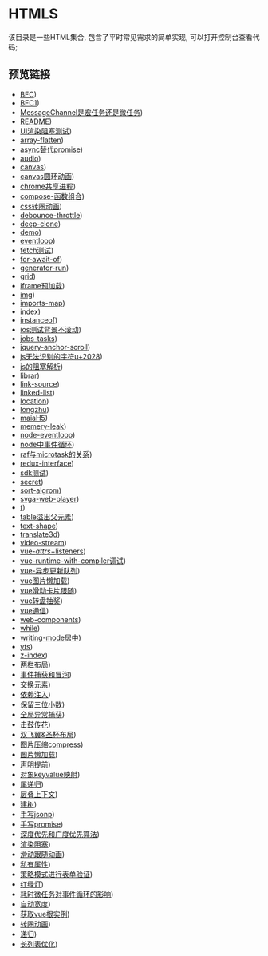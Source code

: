 # HTMLS

该目录是一些HTML集合, 包含了平时常见需求的简单实现, 可以打开控制台查看代码;

## 预览链接

- [BFC](https://lorainwings.github.io/demos/BFC.html))
- [BFC1](https://lorainwings.github.io/demos/BFC1.html))
- [MessageChannel是宏任务还是微任务](https://lorainwings.github.io/demos/MessageChannel是宏任务还是微任务.html))
- [README](https://lorainwings.github.io/demos/README.html))
- [UI渲染阻塞测试](https://lorainwings.github.io/demos/UI渲染阻塞测试.html))
- [array-flatten](https://lorainwings.github.io/demos/array-flatten.html))
- [async替代promise](https://lorainwings.github.io/demos/async替代promise.html))
- [audio](https://lorainwings.github.io/demos/audio.html))
- [canvas](https://lorainwings.github.io/demos/canvas.html))
- [canvas圆环动画](https://lorainwings.github.io/demos/canvas圆环动画.html))
- [chrome共享进程](https://lorainwings.github.io/demos/chrome共享进程.html))
- [compose-函数组合](https://lorainwings.github.io/demos/compose-函数组合.html))
- [css转圈动画](https://lorainwings.github.io/demos/css转圈动画.html))
- [debounce-throttle](https://lorainwings.github.io/demos/debounce-throttle.html))
- [deep-clone](https://lorainwings.github.io/demos/deep-clone.html))
- [demo](https://lorainwings.github.io/demos/demo.html))
- [eventloop](https://lorainwings.github.io/demos/eventloop.html))
- [fetch测试](https://lorainwings.github.io/demos/fetch测试.html))
- [for-await-of](https://lorainwings.github.io/demos/for-await-of.html))
- [generator-run](https://lorainwings.github.io/demos/generator-run.html))
- [grid](https://lorainwings.github.io/demos/grid.html))
- [iframe预加载](https://lorainwings.github.io/demos/iframe预加载.html))
- [img](https://lorainwings.github.io/demos/img.html))
- [imports-map](https://lorainwings.github.io/demos/imports-map.html))
- [index](https://lorainwings.github.io/demos/index.html))
- [instanceof](https://lorainwings.github.io/demos/instanceof.html))
- [ios测试背景不滚动](https://lorainwings.github.io/demos/ios测试背景不滚动.html))
- [jobs-tasks](https://lorainwings.github.io/demos/jobs-tasks.html))
- [jquery-anchor-scroll](https://lorainwings.github.io/demos/jquery-anchor-scroll.html))
- [js无法识别的字符u+2028](https://lorainwings.github.io/demos/js无法识别的字符u+2028.html))
- [js的阻塞解析](https://lorainwings.github.io/demos/js的阻塞解析.html))
- [librar](https://lorainwings.github.io/demos/librar.html))
- [link-source](https://lorainwings.github.io/demos/link-source.html))
- [linked-list](https://lorainwings.github.io/demos/linked-list.html))
- [location](https://lorainwings.github.io/demos/location.html))
- [longzhu](https://lorainwings.github.io/demos/longzhu.html))
- [maiaH5](https://lorainwings.github.io/demos/maiaH5.html))
- [memery-leak](https://lorainwings.github.io/demos/memery-leak.html))
- [node-eventloop](https://lorainwings.github.io/demos/node-eventloop.html))
- [node中事件循环](https://lorainwings.github.io/demos/node中事件循环.html))
- [raf与microtask的关系](https://lorainwings.github.io/demos/raf与microtask的关系.html))
- [redux-interface](https://lorainwings.github.io/demos/redux-interface.html))
- [sdk测试](https://lorainwings.github.io/demos/sdk测试.html))
- [secret](https://lorainwings.github.io/demos/secret.html))
- [sort-algrom](https://lorainwings.github.io/demos/sort-algrom.html))
- [svga-web-player](https://lorainwings.github.io/demos/svga-web-player.html))
- [t](https://lorainwings.github.io/demos/t.html))
- [table溢出父元素](https://lorainwings.github.io/demos/table溢出父元素.html))
- [text-shape](https://lorainwings.github.io/demos/text-shape.html))
- [translate3d](https://lorainwings.github.io/demos/translate3d.html))
- [video-stream](https://lorainwings.github.io/demos/video-stream.html))
- [vue-$attrs-$listeners](https://lorainwings.github.io/demos/vue-$attrs-$listeners.html))
- [vue-runtime-with-compiler调试](https://lorainwings.github.io/demos/vue-runtime-with-compiler调试.html))
- [vue-异步更新队列](https://lorainwings.github.io/demos/vue-异步更新队列.html))
- [vue图片懒加载](https://lorainwings.github.io/demos/vue图片懒加载.html))
- [vue滑动卡片跟随](https://lorainwings.github.io/demos/vue滑动卡片跟随.html))
- [vue转盘抽奖](https://lorainwings.github.io/demos/vue转盘抽奖.html))
- [vue通信](https://lorainwings.github.io/demos/vue通信.html))
- [web-components](https://lorainwings.github.io/demos/web-components.html))
- [while](https://lorainwings.github.io/demos/while.html))
- [writing-mode居中](https://lorainwings.github.io/demos/writing-mode居中.html))
- [yts](https://lorainwings.github.io/demos/yts.html))
- [z-index](https://lorainwings.github.io/demos/z-index.html))
- [两栏布局](https://lorainwings.github.io/demos/两栏布局.html))
- [事件捕获和冒泡](https://lorainwings.github.io/demos/事件捕获和冒泡.html))
- [交换元素](https://lorainwings.github.io/demos/交换元素.html))
- [依赖注入](https://lorainwings.github.io/demos/依赖注入.html))
- [保留三位小数](https://lorainwings.github.io/demos/保留三位小数.html))
- [全局异常捕获](https://lorainwings.github.io/demos/全局异常捕获.html))
- [击鼓传花](https://lorainwings.github.io/demos/击鼓传花.html))
- [双飞翼&amp;圣杯布局](https://lorainwings.github.io/demos/双飞翼&amp;圣杯布局.html))
- [图片压缩compress](https://lorainwings.github.io/demos/图片压缩compress.html))
- [图片懒加载](https://lorainwings.github.io/demos/图片懒加载.html))
- [声明提前](https://lorainwings.github.io/demos/声明提前.html))
- [对象keyvalue映射](https://lorainwings.github.io/demos/对象keyvalue映射.html))
- [尾递归](https://lorainwings.github.io/demos/尾递归.html))
- [层叠上下文](https://lorainwings.github.io/demos/层叠上下文.html))
- [建树](https://lorainwings.github.io/demos/建树.html))
- [手写jsonp](https://lorainwings.github.io/demos/手写jsonp.html))
- [手写promise](https://lorainwings.github.io/demos/手写promise.html))
- [深度优先和广度优先算法](https://lorainwings.github.io/demos/深度优先和广度优先算法.html))
- [渲染阻塞](https://lorainwings.github.io/demos/渲染阻塞.html))
- [滑动跟随动画](https://lorainwings.github.io/demos/滑动跟随动画.html))
- [私有属性](https://lorainwings.github.io/demos/私有属性.html))
- [策略模式进行表单验证](https://lorainwings.github.io/demos/策略模式进行表单验证.html))
- [红绿灯](https://lorainwings.github.io/demos/红绿灯.html))
- [耗时微任务对事件循环的影响](https://lorainwings.github.io/demos/耗时微任务对事件循环的影响.html))
- [自动宽度](https://lorainwings.github.io/demos/自动宽度.html))
- [获取vue根实例](https://lorainwings.github.io/demos/获取vue根实例.html))
- [转圈动画](https://lorainwings.github.io/demos/转圈动画.html))
- [递归](https://lorainwings.github.io/demos/递归.html))
- [长列表优化](https://lorainwings.github.io/demos/长列表优化.html))
